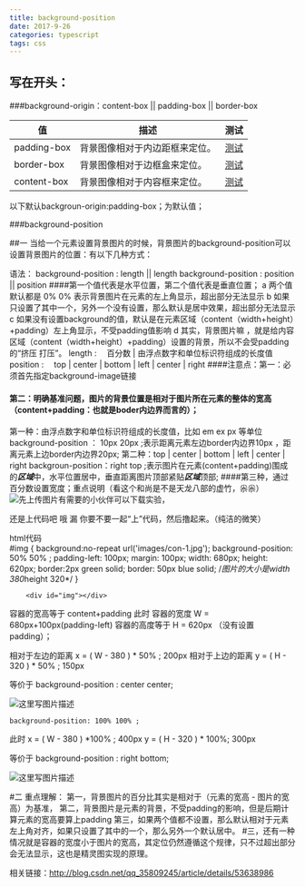 ```yaml
---
title: background-position
date: 2017-9-26
categories: typescript
tags: css
---
```


## 写在开头：

###background-origin：content-box || padding-box || border-box 

| 值           | 描述              | 测试                                       |
| ----------- | --------------- | ---------------------------------------- |
| padding-box | 背景图像相对于内边距框来定位。 | [测试](http://www.w3school.com.cn/tiy/c.asp?f=css_background-origin) |
| border-box  | 背景图像相对于边框盒来定位。  | [测试](http://www.w3school.com.cn/tiy/c.asp?f=css_background-origin&p=2) |
| content-box | 背景图像相对于内容框来定位。  | [测试](http://www.w3school.com.cn/tiy/c.asp?f=css_background-origin&p=3) |

以下默认backgroun-origin:padding-box；为默认值；

###background-position

##一  当给一个元素设置背景图片的时候，背景图片的background-position可以设置背景图片的位置：有以下几种方式：

语法：
background-position : length || length
background-position : position || position 
####第一个值代表是水平位置，第二个值代表是垂直位置；
a  两个值默认都是  0%  0%  表示背景图片在元素的左上角显示，超出部分无法显示
b  如果只设置了其中一个，另外一个没有设置，那么默认是居中效果，超出部分无法显示
c  如果没有设置background的值，默认是在元素区域（content（width+height）+padding）左上角显示，不受padding值影响
d  其实，背景图片嘛 ，就是给内容区域（content（width+height）+padding）设置的背景，所以不会受padding的“挤压  打压”。
length : 　百分数 | 由浮点数字和单位标识符组成的长度值
position : 　top | center | bottom | left | center | right 
####注意点：第一：必须首先指定background-image链接
#### 第二：明确基准问题，图片的背景位置是相对于图片所在元素的整体的宽高（content+padding：也就是boder内边界而言的）；

第一种：由浮点数字和单位标识符组成的长度值，比如 em   ex  px  等单位
background-position ： 10px  20px ;表示距离元素左边border内边界10px  ，距离元素上边border内边界20px;
第二种：top | center | bottom | left | center | right 
backgroun-position：right  top ;表示图片在元素(content+padding)围成的***区域***中，水平位置居中，垂直距离图片顶部紧贴***区域***顶部;
####第三种，通过百分数设置宽度；重点说明（看这个和尚是不是天龙八部的虚竹，尜尜）
![先上传图片有需要的小伙伴可以下载实验，](http://img.blog.csdn.net/20170107171016346?watermark/2/text/aHR0cDovL2Jsb2cuY3Nkbi5uZXQvcXFfMzU4MDkyNDU=/font/5a6L5L2T/fontsize/400/fill/I0JBQkFCMA==/dissolve/70/gravity/SouthEast)

还是上代码吧  哦  漏   你要不要一起“上”代码，然后撸起来。（纯洁的微笑）

html代码
​	
	#img {
			background:no-repeat url('images/con-1.jpg');
			background-position: 50% 50% ;
			padding-left: 100px;
			margin: 100px;
			width: 680px;
			height: 620px;
			border:2px green solid;
			border: 50px blue solid;
			/*图片的大小是width 380*height 320*/
		}
		
		<div id="img"></div>
容器的宽高等于  content+padding   此时 容器的宽度  W = 680px+100px(padding-left)
容器的高度等于    H = 620px （没有设置padding）；

相对于左边的距离  x  = ( W - 380 ) * 50% ;  200px
相对于上边的距离 y = ( H - 320 ) * 50% ; 150px 

等价于  background-position : center  center;

![这里写图片描述](http://img.blog.csdn.net/20170107173602639?watermark/2/text/aHR0cDovL2Jsb2cuY3Nkbi5uZXQvcXFfMzU4MDkyNDU=/font/5a6L5L2T/fontsize/400/fill/I0JBQkFCMA==/dissolve/70/gravity/SouthEast)

	background-position: 100% 100% ;

此时 x = ( W - 380 ) *100% ;   400px
	 y = ( H - 320 ) * 100%;  300px

等价于  background-position : right  bottom;

![这里写图片描述](http://img.blog.csdn.net/20170107173845469?watermark/2/text/aHR0cDovL2Jsb2cuY3Nkbi5uZXQvcXFfMzU4MDkyNDU=/font/5a6L5L2T/fontsize/400/fill/I0JBQkFCMA==/dissolve/70/gravity/SouthEast)

#二 重点理解：
第一，背景图片的百分比其实是相对于（元素的宽高 - 图片的宽高）为基准，
第二，背景图片是元素的背景，不受padding的影响，但是后期计算元素的宽高要算上padding
第三，如果两个值都不设置，那么默认相对于元素左上角对齐，如果只设置了其中的一个，那么另外一个默认居中。
#三，还有一种情况就是容器的宽度小于图片的宽高，其定位仍然遵循这个规律，只不过超出部分会无法显示，这也是精灵图实现的原理。


相关链接：http://blog.csdn.net/qq_35809245/article/details/53638986

